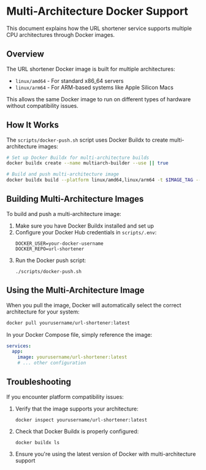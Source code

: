 # Multi-Architecture Docker Support

This document explains how the URL shortener service supports multiple CPU architectures through Docker images.

## Overview

The URL shortener Docker image is built for multiple architectures:
- `linux/amd64` - For standard x86_64 servers
- `linux/arm64` - For ARM-based systems like Apple Silicon Macs

This allows the same Docker image to run on different types of hardware without compatibility issues.

## How It Works

The `scripts/docker-push.sh` script uses Docker Buildx to create multi-architecture images:

```bash
# Set up Docker Buildx for multi-architecture builds
docker buildx create --name multiarch-builder --use || true

# Build and push multi-architecture image
docker buildx build --platform linux/amd64,linux/arm64 -t $IMAGE_TAG --push .
```

## Building Multi-Architecture Images

To build and push a multi-architecture image:

1. Make sure you have Docker Buildx installed and set up
2. Configure your Docker Hub credentials in `scripts/.env`:
   ```
   DOCKER_USER=your-docker-username
   DOCKER_REPO=url-shortener
   ```
3. Run the Docker push script:
   ```
   ./scripts/docker-push.sh
   ```

## Using the Multi-Architecture Image

When you pull the image, Docker will automatically select the correct architecture for your system:

```bash
docker pull yourusername/url-shortener:latest
```

In your Docker Compose file, simply reference the image:

```yaml
services:
  app:
    image: yourusername/url-shortener:latest
    # ... other configuration
```

## Troubleshooting

If you encounter platform compatibility issues:

1. Verify that the image supports your architecture:
   ```
   docker inspect yourusername/url-shortener:latest
   ```

2. Check that Docker Buildx is properly configured:
   ```
   docker buildx ls
   ```

3. Ensure you're using the latest version of Docker with multi-architecture support 
